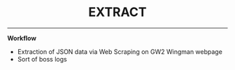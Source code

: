 <div align="center">
  <h1>EXTRACT</h1>
</div>

---
**Workflow**
- Extraction of JSON data via Web Scraping on GW2 Wingman webpage
- Sort of boss logs